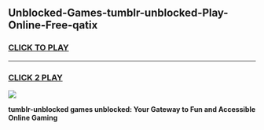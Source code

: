 
## Unblocked-Games-tumblr-unblocked-Play-Online-Free-qatix
<h3>
<a href="https://premium76.site?title=tumblr-unblocked&ref=26A">CLICK TO PLAY</a></h3>
<hr>

<h3>
<a href="https://premium76.site?title=tumblr-unblocked&ref=26A">CLICK 2 PLAY</a>
  
</h3>

<a href="https://premium76.site?title=tumblr-unblocked&ref=26A"><img src="https://clearcache.store/games.png"></a>


**tumblr-unblocked games unblocked: Your Gateway to Fun and Accessible Online Gaming**
